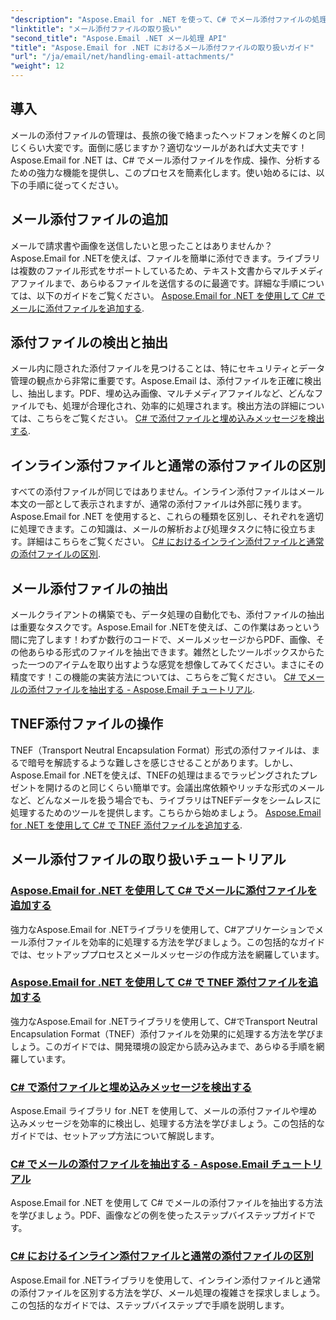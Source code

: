 ```yaml
---
"description": "Aspose.Email for .NET を使って、C# でメール添付ファイルの処理をマスターしましょう。ステップバイステップのガイドで、添付ファイルの追加、検出、抽出、そして区別の方法を学びましょう。"
"linktitle": "メール添付ファイルの取り扱い"
"second_title": "Aspose.Email .NET メール処理 API"
"title": "Aspose.Email for .NET におけるメール添付ファイルの取り扱いガイド"
"url": "/ja/email/net/handling-email-attachments/"
"weight": 12
---
```


## 導入

メールの添付ファイルの管理は、長旅の後で絡まったヘッドフォンを解くのと同じくらい大変です。面倒に感じますか？適切なツールがあれば大丈夫です！Aspose.Email for .NET は、C# でメール添付ファイルを作成、操作、分析するための強力な機能を提供し、このプロセスを簡素化します。使い始めるには、以下の手順に従ってください。  

## メール添付ファイルの追加  

メールで請求書や画像を送信したいと思ったことはありませんか？Aspose.Email for .NETを使えば、ファイルを簡単に添付できます。ライブラリは複数のファイル形式をサポートしているため、テキスト文書からマルチメディアファイルまで、あらゆるファイルを送信するのに最適です。詳細な手順については、以下のガイドをご覧ください。 [Aspose.Email for .NET を使用して C# でメールに添付ファイルを追加する](./add-email-attachments-in-csharp/).  

## 添付ファイルの検出と抽出  

メール内に隠された添付ファイルを見つけることは、特にセキュリティとデータ管理の観点から非常に重要です。Aspose.Email は、添付ファイルを正確に検出し、抽出します。PDF、埋め込み画像、マルチメディアファイルなど、どんなファイルでも、処理が合理化され、効率的に処理されます。検出方法の詳細については、こちらをご覧ください。 [C# で添付ファイルと埋め込みメッセージを検出する](./detecting-attachment-and-embedded-message-in-csharp/).  

## インライン添付ファイルと通常の添付ファイルの区別  

すべての添付ファイルが同じではありません。インライン添付ファイルはメール本文の一部として表示されますが、通常の添付ファイルは外部に残ります。Aspose.Email for .NET を使用すると、これらの種類を区別し、それぞれを適切に処理できます。この知識は、メールの解析および処理タスクに特に役立ちます。詳細はこちらをご覧ください。 [C# におけるインライン添付ファイルと通常の添付ファイルの区別](./distinguishing-inline-and-regular-attachments-in-csharp/).  

## メール添付ファイルの抽出  

メールクライアントの構築でも、データ処理の自動化でも、添付ファイルの抽出は重要なタスクです。Aspose.Email for .NETを使えば、この作業はあっという間に完了します！わずか数行のコードで、メールメッセージからPDF、画像、その他あらゆる形式のファイルを抽出できます。雑然としたツールボックスからたった一つのアイテムを取り出すような感覚を想像してみてください。まさにその精度です！この機能の実装方法については、こちらをご覧ください。 [C# でメールの添付ファイルを抽出する - Aspose.Email チュートリアル](./extract-email-attachments-in-csharp/).  

## TNEF添付ファイルの操作  

TNEF（Transport Neutral Encapsulation Format）形式の添付ファイルは、まるで暗号を解読するような難しさを感じさせることがあります。しかし、Aspose.Email for .NETを使えば、TNEFの処理はまるでラッピングされたプレゼントを開けるのと同じくらい簡単です。会議出席依頼やリッチな形式のメールなど、どんなメールを扱う場合でも、ライブラリはTNEFデータをシームレスに処理するためのツールを提供します。こちらから始めましょう。 [Aspose.Email for .NET を使用して C# で TNEF 添付ファイルを追加する](./add-tnef-attachments-in-csharp/).  

## メール添付ファイルの取り扱いチュートリアル
### [Aspose.Email for .NET を使用して C# でメールに添付ファイルを追加する](./add-email-attachments-in-csharp/)
強力なAspose.Email for .NETライブラリを使用して、C#アプリケーションでメール添付ファイルを効率的に処理する方法を学びましょう。この包括的なガイドでは、セットアッププロセスとメールメッセージの作成方法を網羅しています。
### [Aspose.Email for .NET を使用して C# で TNEF 添付ファイルを追加する](./add-tnef-attachments-in-csharp/)
強力なAspose.Email for .NETライブラリを使用して、C#でTransport Neutral Encapsulation Format（TNEF）添付ファイルを効果的に処理する方法を学びましょう。このガイドでは、開発環境の設定から読み込みまで、あらゆる手順を網羅しています。
### [C# で添付ファイルと埋め込みメッセージを検出する](./detecting-attachment-and-embedded-message-in-csharp/)
Aspose.Email ライブラリ for .NET を使用して、メールの添付ファイルや埋め込みメッセージを効率的に検出し、処理する方法を学びましょう。この包括的なガイドでは、セットアップ方法について解説します。
### [C# でメールの添付ファイルを抽出する - Aspose.Email チュートリアル](./extract-email-attachments-in-csharp/)
Aspose.Email for .NET を使用して C# でメールの添付ファイルを抽出する方法を学びましょう。PDF、画像などの例を使ったステップバイステップガイドです。
### [C# におけるインライン添付ファイルと通常の添付ファイルの区別](./distinguishing-inline-and-regular-attachments-in-csharp/)
Aspose.Email for .NETライブラリを使用して、インライン添付ファイルと通常の添付ファイルを区別する方法を学び、メール処理の複雑さを探求しましょう。この包括的なガイドでは、ステップバイステップで手順を説明します。
